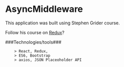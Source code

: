 # AsyncMiddleware
This application was built using Stephen Grider course.

Follow his course on [Redux](https://www.udemy.com/react-redux/)?

###Technologies/tools###

```
	> React, Redux, 
	> ES6, Bootstrap
	> axios, JSON Placeoholder API
```
